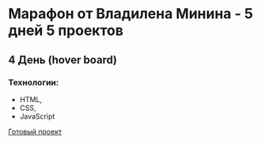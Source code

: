# Марафон от Владилена Минина - 5 дней 5 проектов
## 4 День (hover board)
### Технологии:
 - HTML,
 - CSS,
 - JavaScript
 
[Готовый проект](https://n1ckwhite.github.io/5day-5projects-4day/)
